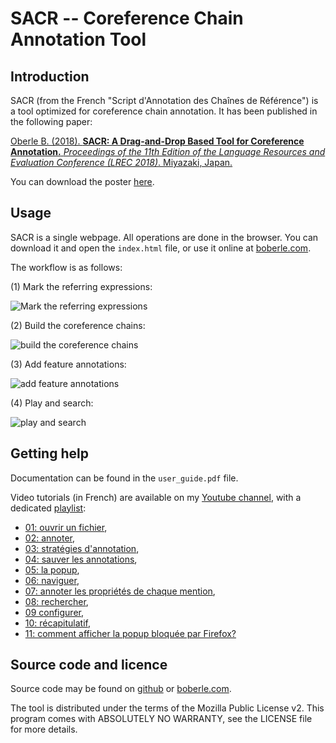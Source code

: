 # SACR -- Coreference Chain Annotation Tool

## Introduction

SACR (from the French "Script d'Annotation des Chaînes de Référence") is a tool optimized for coreference chain annotation.  It has been published in the following paper:

[Oberle B. (2018). **SACR: A Drag-and-Drop Based Tool for Coreference Annotation.** _Proceedings of the 11th Edition of the Language Resources and Evaluation Conference (LREC 2018)_. Miyazaki, Japan.](http://www.lrec-conf.org/proceedings/lrec2018/summaries/178.html)

You can download the poster [here](http://boberle.com/publications/res/Oberle-2018_lrec_poster.pdf).


## Usage

SACR is a single webpage.  All operations are done in the browser.  You can download it and open the `index.html` file, or use it online at [boberle.com](http://boberle.com/projects/sacr).

The workflow is as follows:

(1) Mark the referring expressions:

![Mark the referring expressions](docs/screenshot02.png)


(2) Build the coreference chains:

![build the coreference chains](docs/screenshot03.png)


(3) Add feature annotations:

![add feature annotations](docs/screenshot04.png)


(4) Play and search:

![play and search](docs/screenshot05.png)



## Getting help

Documentation can be found in the `user_guide.pdf` file.

Video tutorials (in French) are available on my [Youtube channel](https://www.youtube.com/channel/UCOwucR9MSBbuOsa1owqyM5Q), with a dedicated
[playlist](https://www.youtube.com/watch?v=mjxR7m5fSrE&list=PLLXnGmOewaNXrAvW9xsrtNrYqUDocZ18Z):

- [01: ouvrir un fichier](https://www.youtube.com/watch?v=mjxR7m5fSrE&list=PLLXnGmOewaNXrAvW9xsrtNrYqUDocZ18Z&index=1),
- [02: annoter](https://www.youtube.com/watch?v=LDqy4x5xQl8&list=PLLXnGmOewaNXrAvW9xsrtNrYqUDocZ18Z&index=2),
- [03: stratégies d'annotation](https://www.youtube.com/watch?v=0oslSmkb020&list=PLLXnGmOewaNXrAvW9xsrtNrYqUDocZ18Z&index=3),
- [04: sauver les annotations](https://www.youtube.com/watch?v=dvqVGfMPP_w&list=PLLXnGmOewaNXrAvW9xsrtNrYqUDocZ18Z&index=4),
- [05: la popup](https://www.youtube.com/watch?v=xpP39cZamlk&list=PLLXnGmOewaNXrAvW9xsrtNrYqUDocZ18Z&index=5),
- [06: naviguer](https://www.youtube.com/watch?v=f4GE63hibKc&list=PLLXnGmOewaNXrAvW9xsrtNrYqUDocZ18Z&index=6),
- [07: annoter les propriétés de chaque mention](https://www.youtube.com/watch?v=pT-ICzuQAAo&list=PLLXnGmOewaNXrAvW9xsrtNrYqUDocZ18Z&index=7),
- [08: rechercher](https://www.youtube.com/watch?v=-tFTjhFFS5o&list=PLLXnGmOewaNXrAvW9xsrtNrYqUDocZ18Z&index=8),
- [09 configurer](https://www.youtube.com/watch?v=lEsM8F-IK8M&list=PLLXnGmOewaNXrAvW9xsrtNrYqUDocZ18Z&index=9),
- [10: récapitulatif](https://www.youtube.com/watch?v=H62pm0Zyh7M&list=PLLXnGmOewaNXrAvW9xsrtNrYqUDocZ18Z&index=10),
- [11: comment afficher la popup bloquée par Firefox?](https://www.youtube.com/watch?v=rp_f0LPr-dg&list=PLLXnGmOewaNXrAvW9xsrtNrYqUDocZ18Z&index=11)




## Source code and licence

Source code may be found on [github](https://github.com/boberle/sacr) or [boberle.com](http://boberle.com).

The tool is distributed under the terms of the Mozilla Public License v2.  This program comes with ABSOLUTELY NO WARRANTY, see the LICENSE file for more details.


